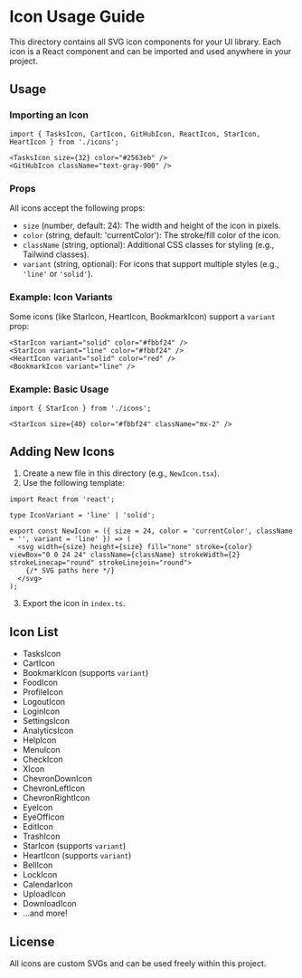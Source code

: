# Icon Usage Guide

This directory contains all SVG icon components for your UI library. Each icon is a React component and can be imported and used anywhere in your project.

## Usage

### Importing an Icon
```tsx
import { TasksIcon, CartIcon, GitHubIcon, ReactIcon, StarIcon, HeartIcon } from './icons';

<TasksIcon size={32} color="#2563eb" />
<GitHubIcon className="text-gray-900" />
```

### Props
All icons accept the following props:
- `size` (number, default: 24): The width and height of the icon in pixels.
- `color` (string, default: 'currentColor'): The stroke/fill color of the icon.
- `className` (string, optional): Additional CSS classes for styling (e.g., Tailwind classes).
- `variant` (string, optional): For icons that support multiple styles (e.g., `'line'` or `'solid'`).

### Example: Icon Variants
Some icons (like StarIcon, HeartIcon, BookmarkIcon) support a `variant` prop:

```tsx
<StarIcon variant="solid" color="#fbbf24" />
<StarIcon variant="line" color="#fbbf24" />
<HeartIcon variant="solid" color="red" />
<BookmarkIcon variant="line" />
```

### Example: Basic Usage
```tsx
import { StarIcon } from './icons';

<StarIcon size={40} color="#fbbf24" className="mx-2" />
```

## Adding New Icons
1. Create a new file in this directory (e.g., `NewIcon.tsx`).
2. Use the following template:

```tsx
import React from 'react';

type IconVariant = 'line' | 'solid';

export const NewIcon = ({ size = 24, color = 'currentColor', className = '', variant = 'line' }) => (
  <svg width={size} height={size} fill="none" stroke={color} viewBox="0 0 24 24" className={className} strokeWidth={2} strokeLinecap="round" strokeLinejoin="round">
    {/* SVG paths here */}
  </svg>
);
```
3. Export the icon in `index.ts`.

## Icon List
- TasksIcon
- CartIcon
- BookmarkIcon (supports `variant`)
- FoodIcon
- ProfileIcon
- LogoutIcon
- LoginIcon
- SettingsIcon
- AnalyticsIcon
- HelpIcon
- MenuIcon
- CheckIcon
- XIcon
- ChevronDownIcon
- ChevronLeftIcon
- ChevronRightIcon
- EyeIcon
- EyeOffIcon
- EditIcon
- TrashIcon
- StarIcon (supports `variant`)
- HeartIcon (supports `variant`)
- BellIcon
- LockIcon
- CalendarIcon
- UploadIcon
- DownloadIcon
- ...and more!

## License
All icons are custom SVGs and can be used freely within this project. 